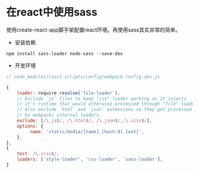 # 在react中使用sass

使用create-react-app脚手架配置react环境。再使用sass其实非常的简单。

* 安装依赖

`npm install sass-loader node-sass --save-dev`

* 开发环境

```js
// node_modules/react-scripts/config/webpack.config.dev.js

{
    loader: require.resolve('file-loader'),
    // Exclude `js` files to keep "css" loader working as it injects
    // it's runtime that would otherwise processed through "file" loader.
    // Also exclude `html` and `json` extensions so they get processed
    // by webpacks internal loaders.
    exclude: [/\.js$/, /\.html$/, /\.json$/,/\.scss$/],
    options: {
         name: 'static/media/[name].[hash:8].[ext]',
    },
},
{
    test: /\.scss$/,
    loaders: ['style-loader', 'css-loader', 'sass-loader'],
}
```